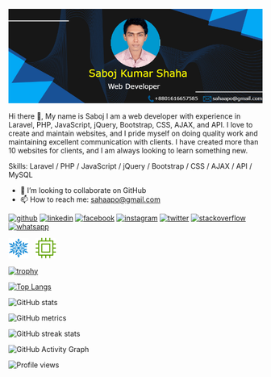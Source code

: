 ![Web Developer](https://github.com/opusaha/opusaha/blob/main/cover.png)

Hi there 👋, My name is Saboj
I am a web developer with experience in Laravel, PHP, JavaScript, jQuery, Bootstrap, CSS, AJAX, and API. I love to create and maintain websites, and I pride myself on doing quality work and maintaining excellent communication with clients. I have created more than 10 websites for clients, and I am always looking to learn something new.

Skills: Laravel / PHP / JavaScript / jQuery / Bootstrap / CSS / AJAX / API / MySQL

- 👯 I’m looking to collaborate on GitHub 
- 📫 How to reach me: sahaapo@gmail.com 


[<img src='https://cdn.jsdelivr.net/npm/simple-icons@3.0.1/icons/github.svg' alt='github' height='40'>](https://github.com/opusaha)  [<img src='https://cdn.jsdelivr.net/npm/simple-icons@3.0.1/icons/linkedin.svg' alt='linkedin' height='40'>](https://www.linkedin.com/in/saboj-kumar-shaha-37bb581b2/)  [<img src='https://cdn.jsdelivr.net/npm/simple-icons@3.0.1/icons/facebook.svg' alt='facebook' height='40'>](https://www.facebook.com/opusaha85)  [<img src='https://cdn.jsdelivr.net/npm/simple-icons@3.0.1/icons/instagram.svg' alt='instagram' height='40'>](https://www.instagram.com/aposaha/)  [<img src='https://cdn.jsdelivr.net/npm/simple-icons@3.0.1/icons/twitter.svg' alt='twitter' height='40'>](https://twitter.com/aposaha)  [<img src='https://cdn.jsdelivr.net/npm/simple-icons@3.0.1/icons/stackoverflow.svg' alt='stackoverflow' height='40'>](https://stackoverflow.com/users/18388514)  [<img src='https://cdn.jsdelivr.net/npm/simple-icons@3.0.1/icons/whatsapp.svg' alt='whatsapp' height='40'>](https://api.whatsapp.com/send?phone=%2B8801616657585)  

<a href='https://archiveprogram.github.com/'><img src='https://raw.githubusercontent.com/acervenky/animated-github-badges/master/assets/acbadge.gif' width='40' height='40'></a> <a href='https://docs.github.com/en/developers'><img src='https://raw.githubusercontent.com/acervenky/animated-github-badges/master/assets/devbadge.gif' width='40' height='40'></a> 

[![trophy](https://github-profile-trophy.vercel.app/?username=opusaha)](https://github.com/ryo-ma/github-profile-trophy)

[![Top Langs](https://github-readme-stats.vercel.app/api/top-langs/?username=opusaha)](https://github.com/anuraghazra/github-readme-stats)

![GitHub stats](https://github-readme-stats.vercel.app/api?username=opusaha&show_icons=true&count_private=true)  

![GitHub metrics](https://metrics.lecoq.io/opusaha)  

![GitHub streak stats](https://github-readme-streak-stats.herokuapp.com/?user=opusaha)  

![GitHub Activity Graph](https://activity-graph.herokuapp.com/graph?username=opusaha)  

![Profile views](https://gpvc.arturio.dev/opusaha)  
